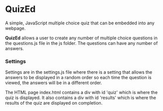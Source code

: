 # QuizEd
A simple, JavaScript multiple choice quiz that can be embedded into any webpage.

**QuizEd** allows a user to create any number of multiple choice questions in the questions.js file in the js folder. The questions can have any number of answers. 

### Settings
Settings are in the settings.js file where there is a setting that allows the answers to be displayed in a random order so each time the question is viewed, the answers will be in a different order.

The HTML page index.html contains a div with id 'quiz' which is where the quiz is displayed. It also contains a div with id 'results' which is where the results of the quiz are displayed on completion.

